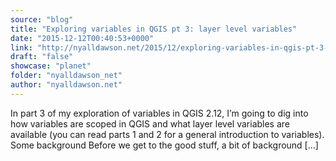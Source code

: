 ```yaml
---
source: "blog"
title: "Exploring variables in QGIS pt 3: layer level variables"
date: "2015-12-12T00:40:53+0000"
link: "http://nyalldawson.net/2015/12/exploring-variables-in-qgis-pt-3-layer-level-variables/"
draft: "false"
showcase: "planet"
folder: "nyalldawson_net"
author: "nyalldawson.net"
---
```


In part 3 of my exploration of variables in QGIS 2.12, I&#8217;m going to dig into how variables are scoped in QGIS and what layer level variables are available (you can read parts 1 and 2 for a general introduction to variables). Some background Before we get to the good stuff, a bit of background [&#8230;]
